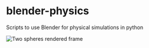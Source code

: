 # blender-physics
Scripts to use Blender for physical simulations in python

![Two spheres rendered frame](https://cloud.githubusercontent.com/assets/6555183/24311332/10864a8a-10aa-11e7-8845-6dddaab5c307.png)
